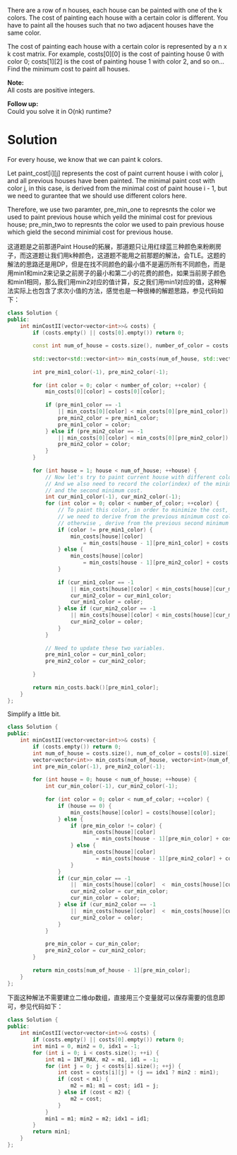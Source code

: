 There are a row of n houses, each house can be painted with one of the k colors. The cost of painting each house with a certain color is different. You have to paint all the houses such that no two adjacent houses have the same color.

The cost of painting each house with a certain color is represented by a n x k cost matrix. For example, costs[0][0] is the cost of painting house 0 with color 0; costs[1][2] is the cost of painting house 1 with color 2, and so on... Find the minimum cost to paint all houses.

__Note:__  
All costs are positive integers.

__Follow up:__  
Could you solve it in O(nk) runtime?

# Solution

For every house, we know that we can paint k colors. 

Let paint_cost[i][j] represents the cost of paint current house i with color j, and all previous houses have been painted.
The minimal paint cost with color j, in this case, is derived from the minimal cost of paint house i - 1, but we need to gurantee that we should use different colors here.

Therefore, we use two paramter, pre_min_one to represnts the color we used to paint previous house which yeild the minimal cost for previous house; pre_min_two to represnts the color we used to pain previous house which gield the second minimial cost for previous house.


这道题是之前那道Paint House的拓展，那道题只让用红绿蓝三种颜色来粉刷房子，而这道题让我们用k种颜色，这道题不能用之前那题的解法，会TLE。这题的解法的思路还是用DP，但是在找不同颜色的最小值不是遍历所有不同颜色，而是用min1和min2来记录之前房子的最小和第二小的花费的颜色，如果当前房子颜色和min1相同，那么我们用min2对应的值计算，反之我们用min1对应的值，这种解法实际上也包含了求次小值的方法，感觉也是一种很棒的解题思路，参见代码如下：

```cpp
class Solution {
public:
    int minCostII(vector<vector<int>>& costs) {
        if (costs.empty() || costs[0].empty()) return 0;
        
        const int num_of_house = costs.size(), number_of_color = costs[0].size();
        
        std::vector<std::vector<int>> min_costs(num_of_house, std::vector<int>(number_of_color, INT_MAX));
        
        int pre_min1_color(-1), pre_min2_color(-1);
        
        for (int color = 0; color < number_of_color; ++color) {
            min_costs[0][color] = costs[0][color];
            
            if (pre_min1_color == -1 
                || min_costs[0][color] < min_costs[0][pre_min1_color]) {
                pre_min2_color = pre_min1_color;
                pre_min1_color = color;
            } else if (pre_min2_color == -1  
                || min_costs[0][color] < min_costs[0][pre_min2_color]) {
                pre_min2_color = color;
            }
        }
        
        for (int house = 1; house < num_of_house; ++house) {
            // Now let's try to paint current house with different colors.
            // And we also need to record the color(index) of the minimum cost
            // and the second minimum cost.
            int cur_min1_color(-1), cur_min2_color(-1);
            for (int color = 0; color < number_of_color; ++color) {
                // To paint this color, in order to minimize the cost,
                // we need to derive from the previous minimum cost color if we can,
                // otherwise , derive from the previous second minimum cost color.
                if (color != pre_min1_color) {
                    min_costs[house][color] 
                        = min_costs[house - 1][pre_min1_color] + costs[house][color];
                } else {
                    min_costs[house][color] 
                        = min_costs[house - 1][pre_min2_color] + costs[house][color];
                }
                
                if (cur_min1_color == -1 
                    || min_costs[house][color] < min_costs[house][cur_min1_color]) {
                    cur_min2_color = cur_min1_color;
                    cur_min1_color = color;
                } else if (cur_min2_color == -1 
                    || min_costs[house][color] < min_costs[house][cur_min2_color]) {
                    cur_min2_color = color;
                }
            }
            
            // Need to update these two variables.
            pre_min1_color = cur_min1_color;
            pre_min2_color = cur_min2_color;
            
        }
        
        return min_costs.back()[pre_min1_color];
    }
};
```

Simplify a little bit.

```cpp
class Solution {
public:
    int minCostII(vector<vector<int>>& costs) {
        if (costs.empty()) return 0;
        int num_of_house = costs.size(), num_of_color = costs[0].size();
        vector<vector<int>> min_costs(num_of_house, vector<int>(num_of_color, INT_MAX));
        int pre_min_color(-1), pre_min2_color(-1);
        
        for (int house = 0; house < num_of_house; ++house) {
            int cur_min_color(-1), cur_min2_color(-1);
            
            for (int color = 0; color < num_of_color; ++color) {
                if (house == 0) {
                    min_costs[house][color] = costs[house][color];
                } else {
                    if (pre_min_color != color) {
                        min_costs[house][color] 
                            = min_costs[house - 1][pre_min_color] + costs[house][color];
                    } else {
                        min_costs[house][color] 
                            = min_costs[house - 1][pre_min2_color] + costs[house][color];
                    }
                }
                if (cur_min_color == -1 
                    ||  min_costs[house][color]  <  min_costs[house][cur_min_color] ) {
                    cur_min2_color = cur_min_color;
                    cur_min_color = color;
                } else if (cur_min2_color == -1 
                    ||  min_costs[house][color]  <  min_costs[house][cur_min2_color] ) {
                    cur_min2_color = color;
                } 
            }
            
            pre_min_color = cur_min_color;
            pre_min2_color = cur_min2_color;
        }
        
        return min_costs[num_of_house - 1][pre_min_color];
    }
};
```

下面这种解法不需要建立二维dp数组，直接用三个变量就可以保存需要的信息即可，参见代码如下：


```cpp
class Solution {
public:
    int minCostII(vector<vector<int>>& costs) {
        if (costs.empty() || costs[0].empty()) return 0;
        int min1 = 0, min2 = 0, idx1 = -1;
        for (int i = 0; i < costs.size(); ++i) {
            int m1 = INT_MAX, m2 = m1, id1 = -1;
            for (int j = 0; j < costs[i].size(); ++j) {
                int cost = costs[i][j] + (j == idx1 ? min2 : min1);
                if (cost < m1) {
                    m2 = m1; m1 = cost; id1 = j;
                } else if (cost < m2) {
                    m2 = cost;
                }
            }
            min1 = m1; min2 = m2; idx1 = id1;
        }
        return min1;
    }
};
```
